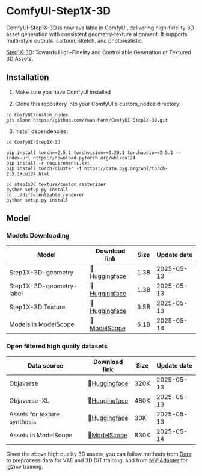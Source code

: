 # ComfyUI-Step1X-3D

ComfyUI-Step1X-3D is now available in ComfyUI, delivering high-fidelity 3D asset generation with consistent geometry-texture alignment. It supports multi-style outputs: cartoon, sketch, and photorealistic.

[Step1X-3D](https://github.com/stepfun-ai/Step1X-3D): Towards High-Fidelity and Controllable Generation of Textured 3D Assets.


## Installation

1. Make sure you have ComfyUI installed

2. Clone this repository into your ComfyUI's custom_nodes directory:
```
cd ComfyUI/custom_nodes
git clone https://github.com/Yuan-ManX/ComfyUI-Step1X-3D.git
```

3. Install dependencies:
```
cd ComfyUI-Step1X-3D

pip install torch==2.5.1 torchvision==0.20.1 torchaudio==2.5.1 --index-url https://download.pytorch.org/whl/cu124
pip install -r requirements.txt
pip install torch-cluster -f https://data.pyg.org/whl/torch-2.5.1+cu124.html

cd step1x3d_texture/custom_rasterizer
python setup.py install
cd ../differentiable_renderer
python setup.py install
```


## Model

### Models Downloading

| Model                       | Download link                   | Size       | Update date |                                                                                     
|-----------------------------|-------------------------------|------------|------|
| Step1X-3D-geometry| 🤗 [Huggingface](https://huggingface.co/stepfun-ai/Step1X-3D/tree/main/Step1X-3D-Geometry-1300m)    | 1.3B | 2025-05-13  | 
| Step1X-3D-geometry-label  | 🤗 [Huggingface](https://huggingface.co/stepfun-ai/Step1X-3D/tree/main/Step1X-3D-Geometry-Label-1300m) | 1.3B | 2025-05-13|
| Step1X-3D Texture       | 🤗 [Huggingface](https://huggingface.co/stepfun-ai/Step1X-3D/tree/main/Step1X-3D-Texture)    | 3.5B |2025-05-13|
|Models in ModelScope |🤗 [ModelScope](https://www.modelscope.cn/models/stepfun-ai/Step1X-3D) | 6.1B | 2025-05-14|

### Open filtered high quaily datasets 

| Data source                       | Download link                   | Size       | Update date |                                                                                    
|-----------------------------|-------------------------------|------------|------|
| Objaverse| 🤖[Huggingface](https://huggingface.co/datasets/stepfun-ai/Step1X-3D-obj-data/blob/main/objaverse_320k.json)    | 320K |2025-05-13|
| Objaverse-XL  | 🤖[Huggingface](https://huggingface.co/datasets/stepfun-ai/Step1X-3D-obj-data/blob/main/objaverse_xl_github_url_480k.json) | 480K |2025-05-13|
| Assets for texture synthesis | 🤖[Huggingface](https://huggingface.co/datasets/stepfun-ai/Step1X-3D-obj-data/blob/main/objaverse_texture_30k.json) | 30K |2025-05-13|
| Assets in ModelScope| 🤖[ModelScope](https://www.modelscope.cn/datasets/stepfun-ai/Step1X-3D-obj-data) | 830K |2025-05-14|

Given the above high quality 3D assets, you can follow methods from [Dora](https://github.com/Seed3D/Dora/tree/main) to preprocess data for VAE and 3D DiT training, and from [MV-Adapter](https://github.com/huanngzh/MV-Adapter) for ig2mv training.


